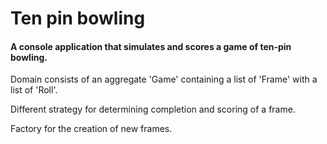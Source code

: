 # Ten pin bowling

#### A console application that simulates and scores a game of ten-pin bowling.

Domain consists of an aggregate 'Game' containing a list of 'Frame' with a list of 'Roll'.

Different strategy for determining completion and scoring of a frame.

Factory for the creation of new frames.



